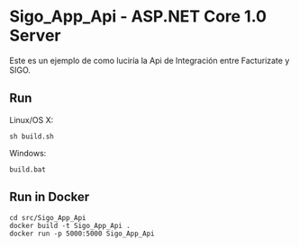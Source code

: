 # Sigo_App_Api - ASP.NET Core 1.0 Server

Este es un ejemplo de como luciría la Api de Integración entre Facturizate y SIGO.

## Run

Linux/OS X:

```
sh build.sh
```

Windows:

```
build.bat
```

## Run in Docker

```
cd src/Sigo_App_Api
docker build -t Sigo_App_Api .
docker run -p 5000:5000 Sigo_App_Api
```
